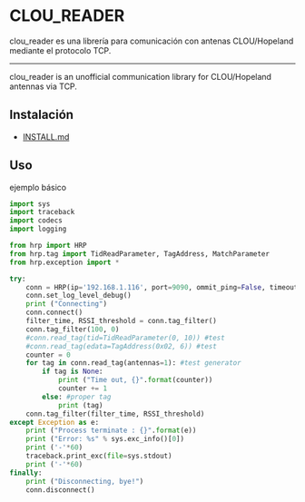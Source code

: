 # CLOU_READER

clou_reader es una librería para comunicación con antenas CLOU/Hopeland mediante el protocolo TCP.

------

clou_reader is an unofficial communication library for CLOU/Hopeland antennas via TCP.



## Instalación

* [INSTALL.md](INSTALL.md)



## Uso



ejemplo básico

```python
import sys
import traceback
import codecs
import logging

from hrp import HRP
from hrp.tag import TidReadParameter, TagAddress, MatchParameter
from hrp.exception import *

try:
    conn = HRP(ip='192.168.1.116', port=9090, ommit_ping=False, timeout=10)
    conn.set_log_level_debug()
    print ("Connecting")
    conn.connect()
    filter_time, RSSI_threshold = conn.tag_filter()
    conn.tag_filter(100, 0)
    #conn.read_tag(tid=TidReadParameter(0, 10)) #test
    #conn.read_tag(edata=TagAddress(0x02, 6)) #test
    counter = 0
    for tag in conn.read_tag(antennas=1): #test generator
        if tag is None:
            print ("Time out, {}".format(counter))
            counter += 1
        else: #proper tag
            print (tag)
    conn.tag_filter(filter_time, RSSI_threshold)
except Exception as e:
    print ("Process terminate : {}".format(e))
    print ("Error: %s" % sys.exc_info()[0])
    print ('-'*60)
    traceback.print_exc(file=sys.stdout)
    print ('-'*60)
finally:
    print ("Disconnecting, bye!")
    conn.disconnect()
```

